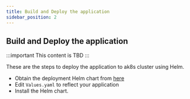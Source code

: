 ```yaml
---
title: Build and Deploy the application
sidebar_position: 2
---
```

## Build and Deploy the application

:::important
This content is TBD
:::

These are the steps to deploy the application to ak8s cluster using Helm.

- Obtain the deployment Helm chart from [here](hhtp://where)
- Edit `Values.yaml` to reflect your application
- Install the Helm chart.
